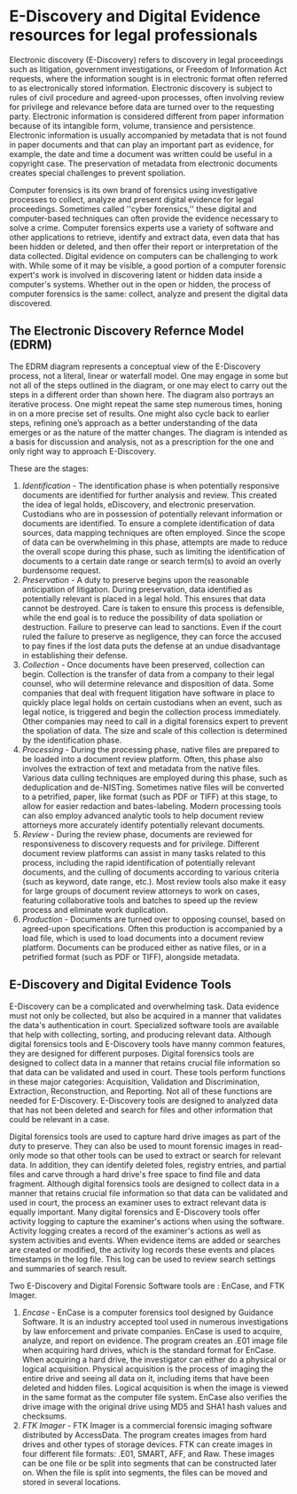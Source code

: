 # E-Discovery and Digital Evidence resources for legal professionals 

Electronic discovery (E-Discovery) refers to discovery in legal proceedings such as litigation, government investigations, or Freedom of Information Act requests, where the information sought is in electronic format often referred to as electronically stored information. Electronic discovery is subject to rules of civil procedure and agreed-upon processes, often involving review for privilege and relevance before data are turned over to the requesting party. Electronic information is considered different from paper information because of its intangible form, volume, transience and persistence. Electronic information is usually accompanied by metadata that is not found in paper documents and that can play an important part as evidence, for example, the date and time a document was written could be useful in a copyright case. The preservation of metadata from electronic documents creates special challenges to prevent spoliation.

Computer forensics is its own brand of forensics using investigative processes to collect, analyze and present digital evidence for legal proceedings. Sometimes called ''cyber forensics,'' these digital and computer-based techniques can often provide the evidence necessary to solve a crime. Computer forensics experts use a variety of software and other applications to retrieve, identify and extract data, even data that has been hidden or deleted, and then offer their report or interpretation of the data collected. Digital evidence on computers can be challenging to work with. While some of it may be visible, a good portion of a computer forensic expert's work is involved in discovering latent or hidden data inside a computer's systems. Whether out in the open or hidden, the process of computer forensics is the same: collect, analyze and present the digital data discovered.

## The Electronic Discovery Refernce Model (EDRM) 

The EDRM diagram represents a conceptual view of the E-Discovery process, not a literal, linear or waterfall model. One may engage in some but not all of the steps outlined in the diagram, or one may elect to carry out the steps in a different order than shown here. The diagram also portrays an iterative process. One might repeat the same step numerous times, honing in on a more precise set of results. One might also cycle back to earlier steps, refining one’s approach as a better understanding of the data emerges or as the nature of the matter changes. The diagram is intended as a basis for discussion and analysis, not as a prescription for the one and only right way to approach E-Discovery.

These are the stages:
  
  1. *Identification* - The identification phase is when potentially responsive documents are identified for further analysis and review. This created the idea of legal holds, eDiscovery, and electronic preservation. Custodians who are in possession of potentially relevant information or documents are identified. To ensure a complete identification of data sources, data mapping techniques are often employed. Since the scope of data can be overwhelming in this phase, attempts are made to reduce the overall scope during this phase, such as limiting the identification of documents to a certain date range or search term(s) to avoid an overly burdensome request.
  2. *Preservation* - A duty to preserve begins upon the reasonable anticipation of litigation. During preservation, data identified as potentially relevant is placed in a legal hold. This ensures that data cannot be destroyed. Care is taken to ensure this process is defensible, while the end goal is to reduce the possibility of data spoliation or destruction. Failure to preserve can lead to sanctions. Even if the court ruled the failure to preserve as negligence, they can force the accused to pay fines if the lost data puts the defense at an undue disadvantage in establishing their defense.
  3. *Collection* - Once documents have been preserved, collection can begin. Collection is the transfer of data from a company to their legal counsel, who will determine relevance and disposition of data. Some companies that deal with frequent litigation have software in place to quickly place legal holds on certain custodians when an event, such as legal notice, is triggered and begin the collection process immediately. Other companies may need to call in a digital forensics expert to prevent the spoliation of data. The size and scale of this collection is determined by the identification phase.
  4. *Processing* - During the processing phase, native files are prepared to be loaded into a document review platform. Often, this phase also involves the extraction of text and metadata from the native files. Various data culling techniques are employed during this phase, such as deduplication and de-NISTing. Sometimes native files will be converted to a petrified, paper, like format (such as PDF or TIFF) at this stage, to allow for easier redaction and bates-labeling. Modern processing tools can also employ advanced analytic tools to help document review attorneys more accurately identify potentially relevant documents.
  5. *Review* - During the review phase, documents are reviewed for responsiveness to discovery requests and for privilege. Different document review platforms can assist in many tasks related to this process, including the rapid identification of potentially relevant documents, and the culling of documents according to various criteria (such as keyword, date range, etc.). Most review tools also make it easy for large groups of document review attorneys to work on cases, featuring collaborative tools and batches to speed up the review process and eliminate work duplication.
  6. *Production* - Documents are turned over to opposing counsel, based on agreed-upon specifications. Often this production is accompanied by a load file, which is used to load documents into a document review platform. Documents can be produced either as native files, or in a petrified format (such as PDF or TIFF), alongside metadata.

## E-Discovery and Digital Evidence Tools 

E-Discovery can be a complicated and overwhelming task. Data evidence must not only be collected, but also be acquired in a manner that validates the data's authentication in court. Specialized software tools are available that help with collecting, sorting, and producing relevant data. Although digital forensics tools and E-Discovery tools have manny common features, they are designed for different purposes. Digital forensics tools are designed to collect data in a manner that retains crucial file information so that data can be validated and used in court. These tools perform functions in these major categories: Acquisition, Validation and Discrimination, Extraction, Reconstruction, and Reporting. Not all of these functions are needed for E-Discovery. E-Discovery tools are designed to analyzed data that has not been deleted and search for files and other information that could be relevant in a case. 

Digital forensics tools are used to capture hard drive images as part of the duty to preserve. They can also be used to mount forensic images in read-only mode so that other tools can be used to extract or search for relevant data. In addition, they can identify deleted foles, registry entries, and partial files and carve through a hard drive's free space to find file and data fragment. Although digital forensics tools are designed to collect data in a manner that retains crucial file information so that data can be validated and used in court, the process an examiner uses to extract relevant data is equally important. Many digital forensics and E-Discovery tools offer activity logging to capture the examiner's actions when using the software. Activity logging creates a record of the examiner's actions as well as system activities and events. When evidence items are added or searches are created or modified, the activity log records these events and places timestamps in the log file. This log can be used to review search settings and summaries of search result. 

Two E-Discovery and Digital Forensic Software tools are : EnCase, and FTK Imager. 
  1. *Encase* - EnCase is a computer forensics tool designed by Guidance Software. It is an industry accepted tool used in numerous investigations by law enforcement and private companies. EnCase is used to acquire, analyze, and report on evidence. The program creates an .E01 image file when acquiring hard drives, which is the standard format for EnCase. When acquiring a hard drive, the investigator can either do a physical or logical acquisition. Physical acquisition is the process of imaging the entire drive and seeing all data on it, including items that have been deleted and hidden files. Logical acquisition is when the image is viewed in the same format as the computer file system. EnCase also verifies the drive image with the original drive using MD5 and SHA1 hash values and checksums.
  2. *FTK Imager* - FTK Imager is a commercial forensic imaging software distributed by AccessData. The program creates images from hard drives and other types of storage devices. FTK can create images in four different file formats: .E01, SMART, AFF, and Raw. These images can be one file or be split into segments that can be constructed later on. When the file is split into segments, the files can be moved and stored in several locations.

